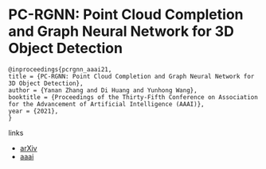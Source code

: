 # PC-RGNN: Point Cloud Completion and Graph Neural Network for 3D Object Detection

```
@inproceedings{pcrgnn_aaai21,
title = {PC-RGNN: Point Cloud Completion and Graph Neural Network for 3D Object Detection},
author = {Yanan Zhang and Di Huang and Yunhong Wang},
booktitle = {Proceedings of the Thirty-Fifth Conference on Association for the Advancement of Artificial Intelligence (AAAI)},
year = {2021},
}
```

links
- [arXiv](https://arxiv.org/abs/2012.10412)
- [aaai](https://www.aaai.org/AAAI21Papers/AAAI-3692.ZhangY.pdf)
